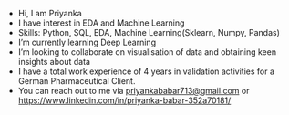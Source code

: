 - Hi, I am Priyanka 
- I have interest in EDA and Machine Learning
- Skills: Python, SQL, EDA, Machine Learning(Sklearn, Numpy, Pandas)
- I’m currently learning Deep Learning
- I’m looking to collaborate on visualisation of data and obtaining keen insights about data
- I have a total work experience of 4 years in validation activities for a German Pharmaceutical Client.
- You can reach out to me via priyankababar713@gmail.com or https://www.linkedin.com/in/priyanka-babar-352a70181/

<!---
babar24/babar24 is a ✨ special ✨ repository because its `README.md` (this file) appears on your GitHub profile.
You can click the Preview link to take a look at your changes.
--->
